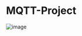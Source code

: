 # MQTT-Project
![image](https://user-images.githubusercontent.com/49883145/165013616-096b815d-f475-4545-9917-0abf3a610f8e.png)
